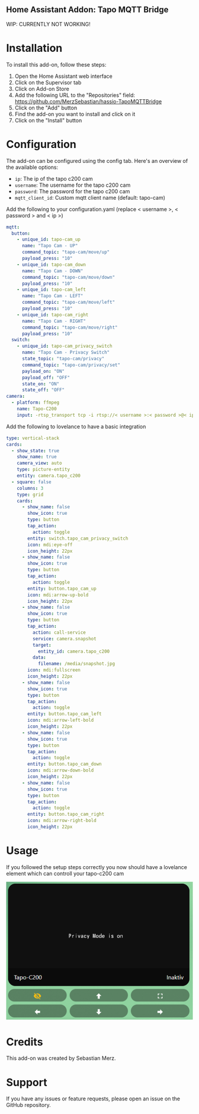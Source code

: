 ## Home Assistant Addon: Tapo MQTT Bridge

WIP: CURRENTLY NOT WORKING!

# Installation

To install this add-on, follow these steps:

1. Open the Home Assistant web interface
2. Click on the Supervisor tab
3. Click on Add-on Store
4. Add the following URL to the "Repositories" field: https://github.com/MerzSebastian/hassio-TapoMQTTBridge
5. Click on the "Add" button
6. Find the add-on you want to install and click on it
7. Click on the "Install" button

# Configuration

The add-on can be configured using the config tab.
Here's an overview of the available options:

- `ip`: The ip of the tapo c200 cam
- `username`: The username for the tapo c200 cam
- `password`: The password for the tapo c200 cam
- `mqtt_client_id`: Custom mqtt client name (default: tapo-cam)

Add the following to your configuration.yaml (replace < username >, < password > and < ip >)

```yaml
mqtt:
  button:
    - unique_id: tapo-cam_up
      name: "Tapo Cam - UP"
      command_topic: "tapo-cam/move/up"
      payload_press: "10"
    - unique_id: tapo-cam_down
      name: "Tapo Cam - DOWN"
      command_topic: "tapo-cam/move/down"
      payload_press: "10"
    - unique_id: tapo-cam_left
      name: "Tapo Cam - LEFT"
      command_topic: "tapo-cam/move/left"
      payload_press: "10"
    - unique_id: tapo-cam_right
      name: "Tapo Cam - RIGHT"
      command_topic: "tapo-cam/move/right"
      payload_press: "10"
  switch:
    - unique_id: tapo-cam_privacy_switch
      name: "Tapo Cam - Privacy Switch"
      state_topic: "tapo-cam/privacy"
      command_topic: "tapo-cam/privacy/set"
      payload_on: "ON"
      payload_off: "OFF"
      state_on: "ON"
      state_off: "OFF"
camera:
  - platform: ffmpeg
    name: Tapo-C200
    input: -rtsp_transport tcp -i rtsp://< username >:< password >@< ip >:554/stream1
```

Add the following to lovelance to have a basic integration

```yaml
type: vertical-stack
cards:
  - show_state: true
    show_name: true
    camera_view: auto
    type: picture-entity
    entity: camera.tapo_c200
  - square: false
    columns: 3
    type: grid
    cards:
      - show_name: false
        show_icon: true
        type: button
        tap_action:
          action: toggle
        entity: switch.tapo_cam_privacy_switch
        icon: mdi:eye-off
        icon_height: 22px
      - show_name: false
        show_icon: true
        type: button
        tap_action:
          action: toggle
        entity: button.tapo_cam_up
        icon: mdi:arrow-up-bold
        icon_height: 22px
      - show_name: false
        show_icon: true
        type: button
        tap_action:
          action: call-service
          service: camera.snapshot
          target:
            entity_id: camera.tapo_c200
          data:
            filename: /media/snapshot.jpg
        icon: mdi:fullscreen
        icon_height: 22px
      - show_name: false
        show_icon: true
        type: button
        tap_action:
          action: toggle
        entity: button.tapo_cam_left
        icon: mdi:arrow-left-bold
        icon_height: 22px
      - show_name: false
        show_icon: true
        type: button
        tap_action:
          action: toggle
        entity: button.tapo_cam_down
        icon: mdi:arrow-down-bold
        icon_height: 22px
      - show_name: false
        show_icon: true
        type: button
        tap_action:
          action: toggle
        entity: button.tapo_cam_right
        icon: mdi:arrow-right-bold
        icon_height: 22px
```

# Usage

If you followed the setup steps correctly you now should have a lovelance element which can controll your tapo-c200 cam

![](https://github.com/MerzSebastian/hassio-TapoMQTTBridge/blob/main/sample.PNG)

# Credits

This add-on was created by Sebastian Merz.

# Support

If you have any issues or feature requests, please open an issue on the GitHub repository.
